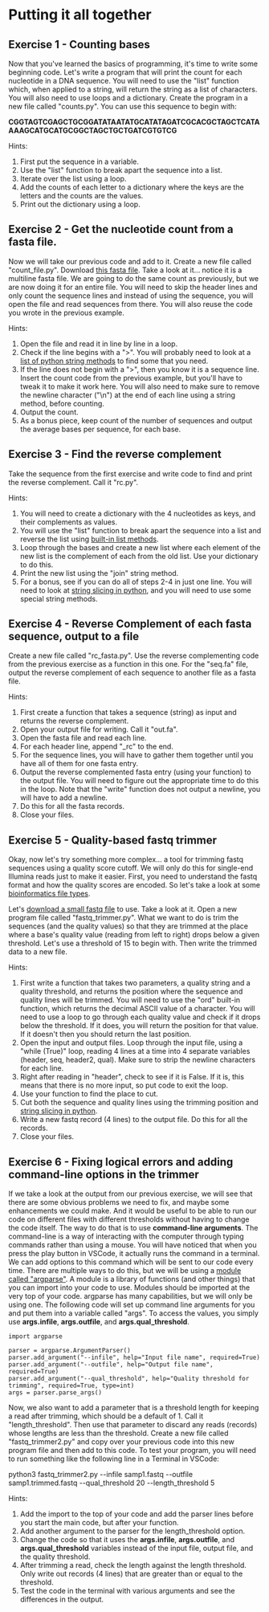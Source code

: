 # Putting it all together

## Exercise 1 - Counting bases

Now that you've learned the basics of programming, it's time to write some beginning code. Let's write a program that will print the count for each nucleotide in a DNA sequence. You will need to use the "list" function which, when applied to a string, will return the string as a list of characters. You will also need to use loops and a dictionary. Create the program in a new file called "counts.py". You can use this sequence to begin with:

**CGGTAGTCGAGCTGCGGATATAATATGCATATAGATCGCACGCTAGCTCATAAAAGCATGCATGCGGCTAGCTGCTGATCGTGTCG**

Hints: 
1. First put the sequence in a variable.
2. Use the "list" function to break apart the sequence into a list.
3. Iterate over the list using a loop.
4. Add the counts of each letter to a dictionary where the keys are the letters and the counts are the values.
5. Print out the dictionary using a loop.


## Exercise 2 - Get the nucleotide count from a fasta file.

Now we will take our previous code and add to it. Create a new file called "count_file.py". Download [this fasta file](https://github.com/ucdavis-bioinformatics-training/2022-Feb-Introduction-To-Python-For-Bioinformatics/raw/master/python/data/seq.fa). Take a look at it... notice it is a multiline fasta file. We are going to do the same count as previously, but we are now doing it for an entire file. You will need to skip the header lines and only count the sequence lines and instead of using the sequence, you will open the file and read sequences from there. You will also reuse the code you wrote in the previous example.

Hints:
1. Open the file and read it in line by line in a loop.
2. Check if the line begins with a ">". You will probably need to look at a [list of python string methods](https://www.w3schools.com/python/python_ref_string.asp) to find some that you need.
3. If the line does not begin with a ">", then you know it is a sequence line. Insert the count code from the previous example, but you'll have to tweak it to make it work here. You will also need to make sure to remove the newline character ("\n") at the end of each line using a string method, before counting.
4. Output the count.
5. As a bonus piece, keep count of the number of sequences and output the average bases per sequence, for each base.


## Exercise 3 - Find the reverse complement

Take the sequence from the first exercise and write code to find and print the reverse complement. Call it "rc.py".

Hints:
1. You will need to create a dictionary with the 4 nucleotides as keys, and their complements as values.
2. You will use the "list" function to break apart the sequence into a list and reverse the list using [built-in list methods](https://www.w3schools.com/python/python_ref_list.asp).
3. Loop through the bases and create a new list where each element of the new list is the complement of each from the old list. Use your dictionary to do this.
4. Print the new list using the "join" string method.
5. For a bonus, see if you can do all of steps 2-4 in just one line. You will need to look at [string slicing in python](https://www.geeksforgeeks.org/string-slicing-in-python/), and you will need to use some special string methods.


## Exercise 4 - Reverse Complement of each fasta sequence, output to a file

Create a new file called "rc_fasta.py". Use the reverse complementing code from the previous exercise as a function in this one. For the "seq.fa" file, output the reverse complement of each sequence to another file as a fasta file.

Hints:
1. First create a function that takes a sequence (string) as input and returns the reverse complement.
2. Open your output file for writing. Call it "out.fa".
3. Open the fasta file and read each line.
4. For each header line, append "\_rc" to the end.
5. For the sequence lines, you will have to gather them together until you have all of them for one fasta entry.
6. Output the reverse complemented fasta entry (using your function) to the output file. You will need to figure out the appropriate time to do this in the loop. Note that the "write" function does not output a newline, you will have to add a newline.
7. Do this for all the fasta records.
8. Close your files.


## Exercise 5 - Quality-based fastq trimmer

Okay, now let's try something more complex... a tool for trimming fastq sequences using a quality score cutoff. We will only do this for single-end Illumina reads just to make it easier. First, you need to understand the fastq format and how the quality scores are encoded. So let's take a look at some [bioinformatics file types](filetypes).

Let's [download a small fastq file](data/samp1.fastq) to use. Take a look at it. Open a new program file called "fastq_trimmer.py". What we want to do is trim the sequences (and the quality values) so that they are trimmed at the place where a base's quality value (reading from left to right) drops below a given threshold. Let's use a threshold of 15 to begin with. Then write the trimmed data to a new file.

Hints:
1. First write a function that takes two parameters, a quality string and a quality threshold, and returns the position where the sequence and quality lines will be trimmed. You will need to use the "ord" built-in function, which returns the decimal ASCII value of a character. You will need to use a loop to go through each quality value and check if it drops below the threshold. If it does, you will return the position for that value. If it doesn't then you should return the last position.
2. Open the input and output files. Loop through the input file, using a "while (True)" loop, reading 4 lines at a time into 4 separate variables (header, seq, header2, qual). Make sure to strip the newline characters for each line.
2. Right after reading in "header", check to see if it is False. If it is, this means that there is no more input, so put code to exit the loop.
3. Use your function to find the place to cut. 
4. Cut both the sequence and quality lines using the trimming position and [string slicing in python](https://www.geeksforgeeks.org/string-slicing-in-python/).
5. Write a new fastq record (4 lines) to the output file. Do this for all the records.
6. Close your files.


## Exercise 6 - Fixing logical errors and adding command-line options in the trimmer

If we take a look at the output from our previous exercise, we will see that there are some obvious problems we need to fix, and maybe some enhancements we could make. And it would be useful to be able to run our code on different files with different thresholds without having to change the code itself. The way to do that is to use **command-line arguments**. The command-line is a way of interacting with the computer through typing commands rather than using a mouse. You will have noticed that when you press the play button in VSCode, it actually runs the command in a terminal. We can add options to this command which will be sent to our code every time. There are multiple ways to do this, but we will be using a [module called "argparse"](https://docs.python.org/3/howto/argparse.html). A module is a library of functions (and other things) that you can import into your code to use. Modules should be imported at the very top of your code. argparse has many capabilities, but we will only be using one. The following code will set up command line arguments for you and put them into a variable called "args". To access the values, you simply use **args.infile**, **args.outfile**, and **args.qual_threshold**.

```
import argparse

parser = argparse.ArgumentParser()
parser.add_argument("--infile", help="Input file name", required=True)
parser.add_argument("--outfile", help="Output file name", required=True)
parser.add_argument("--qual_threshold", help="Quality threshold for trimming", required=True, type=int)
args = parser.parse_args()
```

Now, we also want to add a parameter that is a threshold length for keeping a read after trimming, which should be a default of 1. Call it "length_threshold". Then use that parameter to discard any reads (records) whose lengths are less than the threshold. Create a new file called "fastq_trimmer2.py" and copy over your previous code into this new program file and then add to this code. To test your program, you will need to run something like the following line in a Terminal in VSCode:

python3 fastq_trimmer2.py --infile samp1.fastq --outfile samp1.trimmed.fastq --qual_threshold 20 --length_threshold 5

Hints:
1. Add the import to the top of your code and add the parser lines before you start the main code, but after your function.
2. Add another argument to the parser for the length_threshold option.
2. Change the code so that it uses the **args.infile**, **args.outfile**, and **args.qual_threshold** variables instead of the input file, output file, and the quality threshold.
3. After trimming a read, check the length against the length threshold. Only write out records (4 lines) that are greater than or equal to the threshold.
4. Test the code in the terminal with various arguments and see the differences in the output.